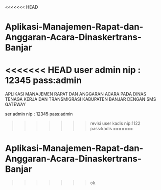 <<<<<<< HEAD
# Aplikasi-Manajemen-Rapat-dan-Anggaran-Acara-Dinaskertrans-Banjar

<<<<<<< HEAD
user admin nip : 12345 pass:admin
=======
APLIKASI MANAJEMEN RAPAT DAN ANGGARAN ACARA PADA DINAS TENAGA KERJA DAN TRANSMIGRASI KABUPATEN BANJAR DENGAN SMS GATEWAY

ser admin nip : 12345 pass:admin 

>>>>>>> revisi
user kadis nip:1122 pass:kadis
=======
# Aplikasi-Manajemen-Rapat-dan-Anggaran-Acara-Dinaskertrans-Banjar
>>>>>>> ok
